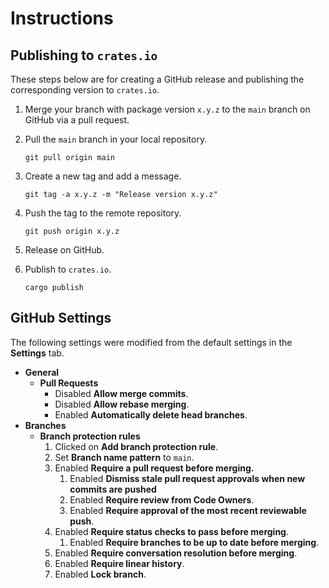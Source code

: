# Instructions

## Publishing to `crates.io`

These steps below are for creating a GitHub release and publishing the corresponding version to `crates.io`.

1. Merge your branch with package version `x.y.z` to the `main` branch on GitHub via a pull request.
1. Pull the `main` branch in your local repository.

    ```
    git pull origin main
    ```

1. Create a new tag and add a message.

    ```
    git tag -a x.y.z -m "Release version x.y.z"
    ```

1. Push the tag to the remote repository.

    ```
    git push origin x.y.z
    ```

1. Release on GitHub.
1. Publish to `crates.io`.

    ```
    cargo publish
    ```

## GitHub Settings

The following settings were modified from the default settings in the **Settings** tab.

- **General**
    - **Pull Requests**
        - Disabled **Allow merge commits**.
        - Disabled **Allow rebase merging**.
        - Enabled **Automatically delete head branches**.
- **Branches**
    - **Branch protection rules**
        1. Clicked on **Add branch protection rule**.
        1. Set **Branch name pattern** to `main`.
        1. Enabled **Require a pull request before merging.**
            1. Enabled **Dismiss stale pull request approvals when new commits are pushed**
            1. Enabled **Require review from Code Owners**.
            1. Enabled **Require approval of the most recent reviewable push**.
        1. Enabled **Require status checks to pass before merging**.
            1. Enabled **Require branches to be up to date before merging**.
        1. Enabled **Require conversation resolution before merging**.
        1. Enabled **Require linear history**.
        1. Enabled **Lock branch**.